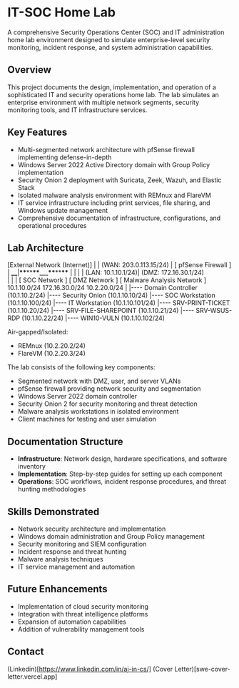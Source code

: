 # IT-SOC Home Lab

A comprehensive Security Operations Center (SOC) and IT administration home lab environment designed to simulate enterprise-level security monitoring, incident response, and system administration capabilities.

## Overview

This project documents the design, implementation, and operation of a sophisticated IT and security operations home lab. The lab simulates an enterprise environment with multiple network segments, security monitoring tools, and IT infrastructure services.

## Key Features

- Multi-segmented network architecture with pfSense firewall implementing defense-in-depth
- Windows Server 2022 Active Directory domain with Group Policy implementation
- Security Onion 2 deployment with Suricata, Zeek, Wazuh, and Elastic Stack
- Isolated malware analysis environment with REMnux and FlareVM
- IT service infrastructure including print services, file sharing, and Windows update management
- Comprehensive documentation of infrastructure, configurations, and operational procedures

## Lab Architecture

[External Network (Internet)]
|
| (WAN: 203.0.113.15/24)
|
[ pfSense Firewall ]
|
**\_\_**|**\*\***\*\***\*\***\_\_\_**\*\***\*\***\*\***
| | |
| (LAN: 10.1.10.1/24)| (DMZ: 172.16.30.1/24)  
 | | |
[ SOC Network ] [ DMZ Network ] [ Malware Analysis Network ]
10.1.10.0/24 172.16.30.0/24 10.2.20.0/24
|
|---- Domain Controller (10.1.10.2/24)
|---- Security Onion (10.1.10.10/24)
|---- SOC Workstation (10.1.10.100/24)
|---- IT Workstation (10.1.10.101/24)
|---- SRV-PRINT-TICKET (10.1.10.20/24)
|---- SRV-FILE-SHAREPOINT (10.1.10.21/24)
|---- SRV-WSUS-RDP (10.1.10.22/24)
|---- WIN10-VULN (10.1.10.102/24)

Air-gapped/Isolated:

- REMnux (10.2.20.2/24)
- FlareVM (10.2.20.3/24)

The lab consists of the following key components:

- Segmented network with DMZ, user, and server VLANs
- pfSense firewall providing network security and segmentation
- Windows Server 2022 domain controller
- Security Onion 2 for security monitoring and threat detection
- Malware analysis workstations in isolated environment
- Client machines for testing and user simulation

## Documentation Structure

- **Infrastructure**: Network design, hardware specifications, and software inventory
- **Implementation**: Step-by-step guides for setting up each component
- **Operations**: SOC workflows, incident response procedures, and threat hunting methodologies

## Skills Demonstrated

- Network security architecture and implementation
- Windows domain administration and Group Policy management
- Security monitoring and SIEM configuration
- Incident response and threat hunting
- Malware analysis techniques
- IT service management and automation

## Future Enhancements

- Implementation of cloud security monitoring
- Integration with threat intelligence platforms
- Expansion of automation capabilities
- Addition of vulnerability management tools

## Contact

(Linkedin)[https://www.linkedin.com/in/aj-in-cs/]
(Cover Letter)[swe-cover-letter.vercel.app]
